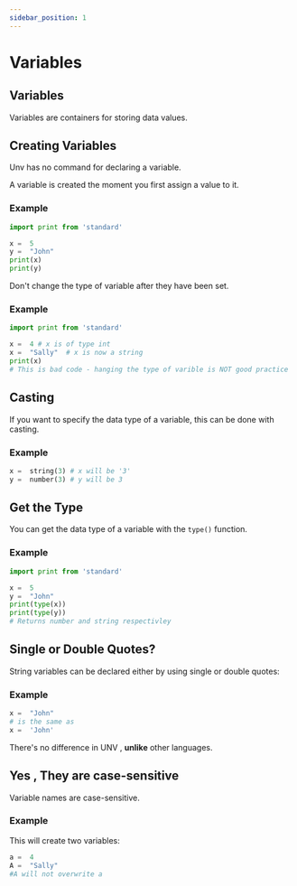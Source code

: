 ```yaml
---
sidebar_position: 1
---
```

# Variables

## Variables

Variables are containers for storing data values.

## Creating Variables

Unv has no command for declaring a variable.

A variable is created the moment you first assign a value to it.

### Example
```py
import print from 'standard'

x =  5  
y =  "John"  
print(x)  
print(y)
```

Don't change the type of variable after they have been set.

### Example
```py
import print from 'standard'

x =  4 # x is of type int  
x =  "Sally"  # x is now a string
print(x)
# This is bad code - hanging the type of varible is NOT good practice
```

## Casting

If you want to specify the data type of a variable, this can be done with casting.

### Example
```py
x =  string(3) # x will be '3'  
y =  number(3) # y will be 3  
```

## Get the Type

You can get the data type of a variable with the  `type()`  function.

### Example
```py
import print from 'standard'

x =  5  
y =  "John"  
print(type(x))  
print(type(y))
# Returns number and string respectivley
```

## Single or Double Quotes?

String variables can be declared either by using single or double quotes:

### Example
```py
x =  "John"  
# is the same as  
x =  'John'
```
There's no difference in UNV , **unlike** other languages.
## Yes , They are case-sensitive

Variable names are case-sensitive.

### Example

This will create two variables:
```py
a =  4  
A =  "Sally"  
#A will not overwrite a
```
